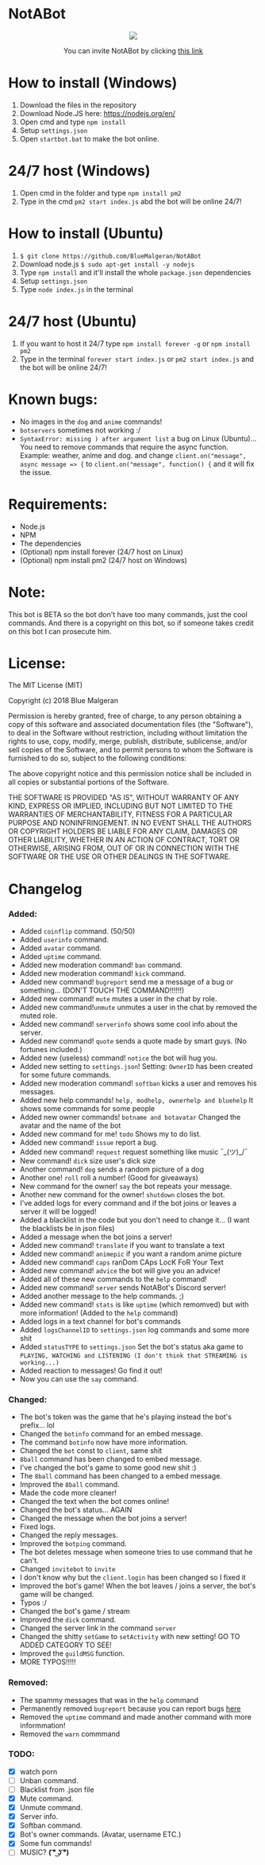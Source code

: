 # NotABot

<p align=center>
  <a  href="http://discordserver.bluemalgeran.com" target="_blank">
    <img src="https://discordapp.com/api/guilds/424202281001680897/widget.png?style=banner4">
  </a><br>
</p>
<p align=center>
You can invite NotABot by clicking
<a href="https://discordapp.com/oauth2/authorize?client_id=392860635035074572&scope=bot&permissions=805314622" target="_blank">this link</a>
</p>

# How to install (Windows)
1. Download the files in the repository 
2. Download Node.JS here: https://nodejs.org/en/
3. Open cmd and type `npm install`
4. Setup `settings.json`
5. Open `startbot.bat` to make the bot online.
# 24/7 host (Windows)
1. Open cmd in the folder and type `npm install pm2`
2. Type in the cmd `pm2 start index.js` abd the bot will be online 24/7!
# How to install (Ubuntu)
1. `$ git clone https://github.com/BlueMalgeran/NotABot`
2. Download node.js `$ sudo apt-get install -y nodejs`
3. Type `npm install` and it'll install the whole `package.json` dependencies
4. Setup `settings.json`
5. Type `node index.js` in the terminal
# 24/7 host (Ubuntu)
1. If you want to host it 24/7 type `npm install forever -g` or `npm install pm2`
2. Type in the terminal `forever start index.js` or `pm2 start index.js` and the bot will be online 24/7!
# Known bugs:
+ No images in the `dog` and `anime` commands!
+ `botservers` sometimes not working :/
+ `SyntaxError: missing ) after argument list` a bug on Linux (Ubuntu)... You need to remove commands that require the async function. Example: weather, anime and dog. and change `client.on("message", async message => {` to `client.on("message", function() {` and it will fix the issue.
# Requirements:
+ Node.js
+ NPM
+ The dependencies
+ (Optional) npm install forever (24/7 host on Linux)
+ (Optional) npm install pm2 (24/7 host on Windows)
# Note:
This bot is BETA so the bot don't have too many commands, just the cool commands.
And there is a copyright on this bot, so if someone takes credit on this bot I can prosecute him.
# License:
The MIT License (MIT)

Copyright (c) 2018 Blue Malgeran

Permission is hereby granted, free of charge, to any person obtaining a copy
of this software and associated documentation files (the "Software"), to deal
in the Software without restriction, including without limitation the rights
to use, copy, modify, merge, publish, distribute, sublicense, and/or sell
copies of the Software, and to permit persons to whom the Software is
furnished to do so, subject to the following conditions:

The above copyright notice and this permission notice shall be included in all
copies or substantial portions of the Software.

THE SOFTWARE IS PROVIDED "AS IS", WITHOUT WARRANTY OF ANY KIND, EXPRESS OR
IMPLIED, INCLUDING BUT NOT LIMITED TO THE WARRANTIES OF MERCHANTABILITY,
FITNESS FOR A PARTICULAR PURPOSE AND NONINFRINGEMENT. IN NO EVENT SHALL THE
AUTHORS OR COPYRIGHT HOLDERS BE LIABLE FOR ANY CLAIM, DAMAGES OR OTHER
LIABILITY, WHETHER IN AN ACTION OF CONTRACT, TORT OR OTHERWISE, ARISING FROM,
OUT OF OR IN CONNECTION WITH THE SOFTWARE OR THE USE OR OTHER DEALINGS IN THE
SOFTWARE.
# Changelog
### Added:
+ Added `coinflip` command. (50/50)
+ Added `userinfo` command.
+ Added `avatar` command.
+ Added `uptime` command.
+ Added new moderation command! `ban` command.
+ Added new moderation command! `kick` command.
+ Added new command! `bugreport` send me a message of a bug or something... (DON'T TOUCH THE COMMAND!!!!!!)
+ Added new command! `mute` mutes a user in the chat by role.
+ Added new command!`unmute` unmutes a user in the chat by removed the muted role.
+ Added new command! `serverinfo` shows some cool info about the server.
+ Added new command! `quote` sends a quote made by smart guys. (No fortunes included.)
+ Added new (useless) command! `notice` the bot will hug you.
+ Added new setting to `settings.json`! Setting: `OwnerID` has been created for some future commands.
+ Added new moderation command! `softban` kicks a user and removes his messages.
+ Added new help commands! `help, modhelp, ownerhelp and bluehelp` It shows some commands for some people
+ Added new owner commands! `botname and botavatar` Changed the avatar and the name of the bot
+ Added new command for me! `todo` Shows my to do list.
+ Added new command! `issue` report a bug.
+ Added new command! `request` request something like music ¯\_(ツ)_/¯
+ New command! `dick` size user's dick size
+ Another command! `dog` sends a random picture of a dog
+ Another one! `roll` roll a number! (Good for giveaways)
+ New command for the owner! `say` the bot repeats your message.
+ Another new command for the owner! `shutdown` closes the bot.
+ I've added logs for every command and if the bot joins or leaves a server it will be logged!
+ Added a blacklist in the code but you don't need to change it... (I want the blacklists be in json files)
+ Added a message when the bot joins a server!
+ Added new command! `translate` if you want to translate a text 
+ Added new command! `animepic` if you want a random anime picture
+ Added new command! `caps` ranDom CAps LocK FoR Your Text
+ Added new command! `advice` the bot will give you an advice!
+ Added all of these new commands to the `help` command!
+ Added new command! `server` sends NotABot's Discord server!
+ Added another message to the help commands. ;)
+ Added new command! `stats` is like `uptime` (which remomved) but with more information! (Added to the `help` command)
+ Added logs in a text channel for bot's commands
+ Added `logsChannelID` to `settings.json` log commands and some more shit
+ Added `statusTYPE` to `settings.json` Set the bot's status aka game to `PLAYING, WATCHING and LISTENING (I don't think that STREAMING is working...)`
+ Added reaction to messages! Go find it out!
+ Now you can use the `say` command.
### Changed:
+ The bot's token was the game that he's playing instead the bot's prefix... lol
+ Changed the `botinfo` command for an embed message.
+ The command `botinfo` now have more information.
+ Changed the `bot` const to `client`, same shit
+ `8ball` command has been changed to embed message.
+ I've changed the bot's game to some good new shit :)
+ The `8ball` command has been changed to a embed message.
+ Improved the `8ball` command.
+ Made the code more cleaner!
+ Changed the text when the bot comes online!
+ Changed the bot's status... AGAIN
+ Changed the message when the bot joins a server!
+ Fixed logs.
+ Changed the reply messages.
+ Improved the `botping` command.
+ The bot deletes message when someone tries to use command that he can't.
+ Changed `invitebot` to `invite`
+ I don't know why but the `client.login` has been changed so I fixed it
+ Improved the bot's game! When the bot leaves / joins a server, the bot's game will be changed.
+ Typos :/
+ Changed the bot's game / stream
+ Improved the `dick` command.
+ Changed the server link in the command `server`
+ Changed the shitty `setGame` to `setActivity` with new setting! GO TO ADDED CATEGORY TO SEE!
+ Improved the `guildMSG` function.
+ MORE TYPOS!!!!!
### Removed:
- The spammy messages that was in the `help` command
- Permanently removed `bugreport` because you can report bugs [here](https://github.com/BlueMalgeran/NotABot/issues)
- Removed the `uptime` command and made another command with more informmation!
- Removed the `warn` commmand
### TODO:
- [x] watch porn
- [ ] Unban command.
- [ ] Blacklist from .json file
- [x] Mute command.
- [x] Unmute command.
- [x] Server info.
- [x] Softban command.
- [x] Bot's owner commands. (Avatar, username ETC.)
- [x] Some fun commands!
- [ ] MUSIC? **( ͡° ͜ʖ ͡°)**
